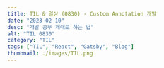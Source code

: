 ```yaml
---
title: TIL & 일상 (0830) - Custom Annotation 개발
date: "2023-02-10"
desc: "개발 공부 제대로 하는 법"
alt: "TIL 0830"
category: "TIL"
tags: ["TIL", "React", "Gatsby", "Blog"]
thumbnail: ./images/TIL.png
---
```

